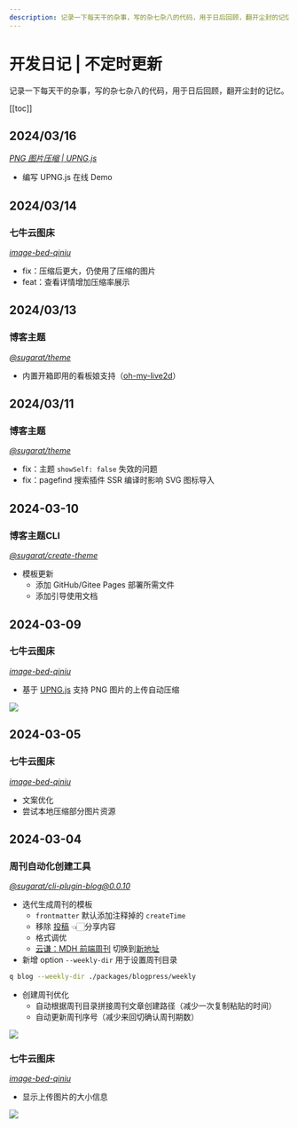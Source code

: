 ```yaml
---
description: 记录一下每天干的杂事，写的杂七杂八的代码，用于日后回顾，翻开尘封的记忆
---
```

# 开发日记 | 不定时更新

记录一下每天干的杂事，写的杂七杂八的代码，用于日后回顾，翻开尘封的记忆。

[[toc]]

## 2024/03/16
*[PNG 图片压缩 | UPNG.js](https://github.com/ATQQ/demos/tree/main/pages/png-compress)*

* 编写 UPNG.js 在线 Demo

## 2024/03/14
### 七牛云图床
*[image-bed-qiniu](https://github.com/ATQQ/image-bed-qiniu/tree/master/packages/client#-%E4%B8%83%E7%89%9B%E4%BA%91oss%E5%9B%BE%E5%BA%8A-)*

* fix：压缩后更大，仍使用了压缩的图片
* feat：查看详情增加压缩率展示

## 2024/03/13
### 博客主题
*[@sugarat/theme](https://github.com/ATQQ/sugar-blog/tree/master/packages/theme)*

* 内置开箱即用的看板娘支持（[oh-my-live2d](https://github.com/oh-my-live2d/oh-my-live2d)）

## 2024/03/11
### 博客主题
*[@sugarat/theme](https://github.com/ATQQ/sugar-blog/tree/master/packages/theme)*

* fix：主题 `showSelf: false` 失效的问题
* fix：pagefind 搜索插件 SSR 编译时影响 SVG 图标导入


## 2024-03-10
### 博客主题CLI
*[@sugarat/create-theme](https://github.com/ATQQ/sugar-blog/tree/master/packages/create-theme)*

* 模板更新
  * 添加 GitHub/Gitee Pages 部署所需文件
  * 添加引导使用文档

## 2024-03-09
### 七牛云图床
*[image-bed-qiniu](https://github.com/ATQQ/image-bed-qiniu/tree/master/packages/client#-%E4%B8%83%E7%89%9B%E4%BA%91oss%E5%9B%BE%E5%BA%8A-)*

* 基于 [UPNG.js](https://github.com/photopea/UPNG.js) 支持 PNG 图片的上传自动压缩

![](https://img.cdn.sugarat.top/mdImg/sugar/727ade06e155fd9541cfcab78bdaab7f)

## 2024-03-05
### 七牛云图床

*[image-bed-qiniu](https://github.com/ATQQ/image-bed-qiniu/tree/master/packages/client#-%E4%B8%83%E7%89%9B%E4%BA%91oss%E5%9B%BE%E5%BA%8A-)*

* 文案优化
* 尝试本地压缩部分图片资源

## 2024-03-04

### 周刊自动化创建工具

*[@sugarat/cli-plugin-blog@0.0.10](https://www.npmjs.com/package/@sugarat/cli-plugin-blog)*

* 迭代生成周刊的模板
  * `frontmatter` 默认添加注释掉的 `createTime`
  * 移除 [投稿](https://www.wenjuan.com/s/AN32YrD/) 👈🏻分享内容
  * 格式调优
  * [云谦：MDH 前端周刊](https://sorrycc.com/mdh/) 切换到[新地址](https://sorrycc.com/mdh/)
* 新增 option `--weekly-dir` 用于设置周刊目录

```sh
q blog --weekly-dir ./packages/blogpress/weekly
```

* 创建周刊优化
  * 自动根据周刊目录拼接周刊文章创建路径（减少一次复制粘贴的时间）
  * 自动更新周刊序号（减少来回切确认周刊期数）

![](https://img.cdn.sugarat.top/mdImg/sugar/3f4b2c2c0497eb31ce8b4d86d16b63b4)

### 七牛云图床

*[image-bed-qiniu](https://github.com/ATQQ/image-bed-qiniu/tree/master/packages/client#-%E4%B8%83%E7%89%9B%E4%BA%91oss%E5%9B%BE%E5%BA%8A-)*

* 显示上传图片的大小信息

![](https://img.cdn.sugarat.top/mdImg/sugar/951b7a23af37d64c0ee1414a6faee899)
